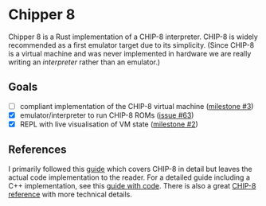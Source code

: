 # Chipper 8

Chipper 8 is a Rust implementation of a CHIP-8 interpreter.
CHIP-8 is widely recommended as a first emulator target due to its simplicity.
(Since CHIP-8 is a virtual machine and was never implemented in hardware we are really writing an _interpreter_ rather
than an emulator.)

## Goals

* [ ] compliant implementation of the CHIP-8 virtual
  machine ([milestone #3](https://github.com/fokoid/chipper8/milestone/3))
* [X] emulator/interpreter to run CHIP-8 ROMs ([issue #63](https://github.com/fokoid/chipper8/issues/63))
* [X] REPL with live visualisation of VM state ([milestone #2](https://github.com/fokoid/chipper8/milestone/2))

## References

I primarily followed this [guide][GuideNoCode] which covers CHIP-8 in detail but leaves the actual code implementation
to the reader.
For a detailed guide including a C++ implementation, see this [guide with code][GuideCode].
There is also a
great [CHIP-8 reference][Reference] with more technical details.

[GuideCode]: https://austinmorlan.com/posts/chip8_emulator/

[GuideNoCode]: https://tobiasvl.github.io/blog/write-a-chip-8-emulator/

[Reference]: http://devernay.free.fr/hacks/chip8/C8TECH10.HTM#memmap
